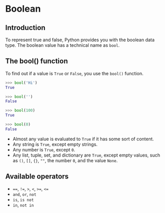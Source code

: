 # Boolean

## Introduction

To represent true and false, Python provides you with the boolean data type. The boolean value has a technical name as `bool`.


## The bool() function

To find out if a value is `True` or `False`, you use the `bool()` function.

```py
>>> bool('Hi')
True

>>> bool('')
False

>>> bool(100)
True

>>> bool(0)
False
```

- Almost any value is evaluated to `True` if it has some sort of content.
- Any string is `True`, except empty strings.
- Any number is `True`, except `0`.
- Any list, tuple, set, and dictionary are `True`, except empty values, such as `()`, `[]`, `{}`, `""`, the number `0`, and the value `None`.


## Available operators

- `==`, `!=`, `>`, `<`, `>=`, `<=`
- `and`, `or`, `not`
- `is`, `is not`
- `in`, `not in`
